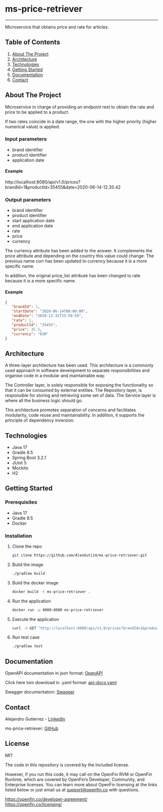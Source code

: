 # ms-price-retriever

***
Microservice that obtains price and rate for articles.

## Table of Contents

1. [About The Project](#about-the-project)
2. [Architecture](#architecture)
2. [Technologies](#technologies)
3. [Getting Started](#getting-started)
4. [Documentation](#documentation)
5. [Contact](#contact)

## About The Project

Microservice in charge of providing an endpoint rest to obtain the rate and price to be applied to a product.

If two rates coincide in a date range, the one with the higher priority (higher numerical value) is applied.

### Input parameters

- brand identifier
- product identifier
- application date

#### Example

http://localhost:8080/api/v1.0/prices?brandId=1&productId=35455&date=2020-06-14-12.20.42

### Output parameters

- brand identifier
- product identifier
- start application date
- end application date
- rate
- price
- currency

The currency attribute has been added to the answer. It complements the price attribute and depending on the country
this value could change.
The previous name curr has been updated to currency because it is a more specific name.

In addition, the original price_list attribute has been changed to rate because it is a more specific name.

#### Example

```json
{
   "brandId": 1,
   "startDate": "2020-06-14T00:00:00",
   "endDate": "2020-12-31T23:59:59",
   "rate": 1,
   "productId": "35455",
   "price": 35.5,
   "currency": "EUR"
}
```

## Architecture

A three-layer architecture has been used. This architecture is a commonly used approach in software development to
separate responsibilities and organise code in a modular and maintainable way.

The Controller layer, is solely responsible for exposing the functionality so that it can be consumed by external
entities. The Repository layer, is responsible for storing and retrieving some set of data. The Service layer is where
all the business logic should go.

This architecture promotes separation of concerns and facilitates modularity, code reuse and maintainability. In
addition, it supports the principle of dependency inversion.

## Technologies

- Java 17
- Gradle 8.5
- Spring Boot 3.2.1
- JUnit 5
- Mockito
- H2

## Getting Started

### Prerequisites

- Java 17
- Gradle 8.5
- Docker

### Installation

1. Clone the repo
   ```sh
   git clone https://github.com/AlexGuti14/ms-price-retriever.git
   ```
2. Build the image
   ```sh
   ./gradlew build
   ```
2. Build the docker image
   ```sh
   docker build -t ms-price-retriever .
   ```
3. Run the application
   ```sh
   docker run -p 8080:8080 ms-price-retriever
   ```
4. Execute the application
    ```sh
   curl -X GET "http://localhost:8080/api/v1.0/prices?brandId=1&productId=35455&date=2020-06-14-12.20.42"
   ```
5. Run test case
    ```sh
   ./gradlew test
   ```

## Documentation

OpenAPI documentation in json format: [OpenAPI](http://localhost:8080/v3/api-docs)

Click here tom download in .yaml format: [api-docs.yaml](http://localhost:8080/v3/api-docs.yaml)

Swagger documentation: [Swagger](http://localhost:8080/swagger-ui/index.html#/)

## Contact

Alejandro Gutierrez - [LinkedIn](https://www.linkedin.com/in/agutierrezbolea/)

ms-price-retriever: [GitHub](https://github.com/AlexGuti14/ms-price-retriever)

## License

MIT

The code in this repository is covered by the included license.

However, if you run this code, it may call on the OpenFin RVM or OpenFin Runtime, which are covered by OpenFin’s
Developer, Community, and Enterprise licenses. You can learn more about OpenFin licensing at the links listed below or
just email us at support@openfin.co with questions.

https://openfin.co/developer-agreement/ <br/>
https://openfin.co/licensing/